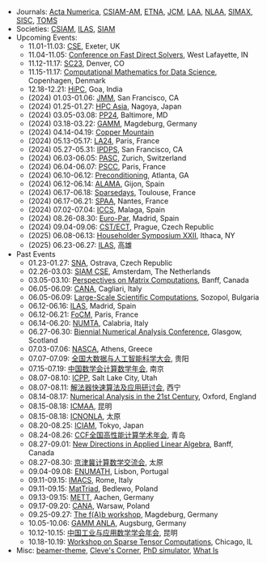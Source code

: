 <!--
# Qinmeng Zou

I'm an associate professor in the [School of Science](https://science.bupt.edu.cn) at [Beijing University of Posts and Telecommunications (BUPT)](https://www.bupt.edu.cn). My research focuses on numerical linear algebra and high performance computing. I obtained my PhD in Applied Mathematics from [Université Paris-Saclay](https://www.universite-paris-saclay.fr) in 2019.
-->

<!--
[[Google Scholar](https://scholar.google.com/citations?user=C907JC8AAAAJ&hl=en)][[ORCID](https://orcid.org/0000-0001-7752-8100)]
-->

<!--
## CV

* Jan 2023 - present: Associate Professor, School of Science, BUPT, China
* Aug 2020 - Dec 2022: Assistant Professor, School of Science, BUPT, China
* Jun 2019 - Aug 2020: Research Engineer, Laboratoire MICS, Université Paris-Saclay, France
* Feb 2016 - Jun 2019: PhD Student, Laboratoire MICS, Université Paris-Saclay, France

## Publications

* Qinmeng Zou, [A flexible block classical Gram-Schmidt skeleton with reorthogonalization](https://doi.org/10.1002/nla.2491), Numerical Linear Algebra with Applications, e2491, 2023.
* Qinmeng Zou, [GMRES algorithms over 35 years](https://doi.org/10.1016/j.amc.2023.127869), Applied Mathematics and Computation, 445:127869, 2023.
* Qinmeng Zou and Frédéric Magoulès, [Delayed gradient methods for symmetric and positive definite linear systems](https://doi.org/10.1137/20M1321140), SIAM Review, 64(3):517-553, 2022.
* Guillaume Gbikpi-Benissan, Qinmeng Zou, and Frédéric Magoulès, [Asynchronous iterations of HSS method for non-Hermitian linear systems](https://doi.org/10.1080/00207160.2021.1952572), International Journal of Computer Mathematics, 99(6):1105-1123, 2022.
* Frédéric Magoulès and Qinmeng Zou, [Asynchronous time-parallel method based on Laplace transform](https://doi.org/10.1080/00207160.2020.1737029), International Journal of Computer Mathematics, 98(1):179-194, 2021.
* Qinmeng Zou and Frédéric Magoulès, [Fast gradient methods with alignment for symmetric linear systems without using Cauchy step](https://doi.org/10.1016/j.cam.2020.113033), Journal of Computational and Applied Mathematics, 381:113033, 2021.
* Qinmeng Zou and Frédéric Magoulès, [Reducing the effect of global synchronization in delayed gradient methods for symmetric linear systems](https://doi.org/10.1016/j.advengsoft.2020.102837), Advances in Engineering Software, 147:102837, 2020.
* Qinmeng Zou and Frédéric Magoulès, [Parameter estimation in the Hermitian and skew-Hermitian splitting method using gradient iterations](https://doi.org/10.1002/nla.2304), Numerical Linear Algebra with Applications, 27(4):e2304, 2020.
* Frédéric Magoulès, Guillaume Gbikpi-Benissan, and Qinmeng Zou, [Asynchronous iterations of Parareal algorithm for option pricing models](https://doi.org/10.3390/math6040045), Mathematics, 6(4):1-18, 2018.

## Teaching

* Numerical Solution of Differential Equations - Spring 2023, Spring 2022
* Calculus I - Fall 2022, Fall 2021, Fall 2020
* Practice of Computational Science - Fall 2022, Fall 2021
* Linear Algebra - Fall 2020

## Links

-->

* Journals: [Acta Numerica](https://www.cambridge.org/core/journals/acta-numerica), [CSIAM-AM](https://www.global-sci.org/csiam-am), [ETNA](https://etna.math.kent.edu), [JCM](https://www.global-sci.org/jcm), [LAA](https://www.sciencedirect.com/journal/linear-algebra-and-its-applications/issues), [NLAA](https://onlinelibrary.wiley.com/journal/10991506), [SIMAX](https://epubs.siam.org/toc/sjmael/current), [SISC](https://epubs.siam.org/toc/sijcd4/current), [TOMS](https://dl.acm.org/toc/toms/current)
* Societies: [CSIAM](https://www.csiam.org.cn), [ILAS](https://ilasic.org), [SIAM](https://www.siam.org)
* Upcoming Events:
	- 11.01-11.03: [CSE](https://hpcn.exeter.ac.uk/cse2023/), Exeter, UK
	- 11.04-11.05: [Conference on Fast Direct Solvers](https://www.math.purdue.edu/~xiaj/FastSolvers2023/), West Lafayette, IN
	- 11.12-11.17: [SC23](https://sc23.supercomputing.org), Denver, CO
	- 11.15-11.17: [Computational Mathematics for Data Science](https://cmds.compute.dtu.dk), Copenhagen, Denmark
	- 12.18-12.21: [HiPC](https://hipc.org), Goa, India
	- (2024) 01.03-01.06: [JMM](https://www.jointmathematicsmeetings.org//jmm), San Francisco, CA
	- (2024) 01.25-01.27: [HPC Asia](https://sighpc.ipsj.or.jp/HPCAsia2024/), Nagoya, Japan
	- (2024) 03.05-03.08: [PP24](https://www.siam.org/conferences/cm/conference/pp24), Baltimore, MD
   - (2024) 03.18-03.22: [GAMM](https://jahrestagung.gamm-ev.de/annual-meeting-2024/), Magdeburg, Germany
   - (2024) 04.14-04.19: [Copper Mountain](https://grandmaster.colorado.edu/copper/)
	- (2024) 05.13-05.17: [LA24](https://www.siam.org/conferences/cm/conference/la24), Paris, France
	- (2024) 05.27-05.31: [IPDPS](http://www.ipdps.org), San Francisco, CA
	- (2024) 06.03-06.05: [PASC](https://pasc24.pasc-conference.org), Zurich, Switzerland
	- (2024) 06.04-06.07: [PSCC](https://pscc2024.fr), Paris, France
	- (2024) 06.10-06.12: [Preconditioning](https://www.math.emory.edu/~yxi26/Precond24/), Atlanta, GA
	- (2024) 06.12-06.14: [ALAMA](https://www.unioviedo.es/alama2024/), Gijon, Spain
	- (2024) 06.17-06.18: [Sparsedays](https://sparsedays.cerfacs.fr/), Toulouse, France
	- (2024) 06.17-06.21: [SPAA](https://spaa.acm.org), Nantes, France
	- (2024) 07.02-07.04: [ICCS](https://www.iccs-meeting.org/iccs2024/), Malaga, Spain
	- (2024) 08.26-08.30: [Euro-Par](https://2024.euro-par.org), Madrid, Spain
	- (2024) 09.04-09.06: [CST/ECT](https://www.civil-comp.info/diary/), Prague, Czech Republic
	- (2025) 06.08-06.13: [Householder Symposium XXII](https://householder-symposium.github.io), Ithaca, NY
	- (2025) 06.23-06.27: [ILAS](https://ilas2025.tw), 高雄
* Past Events
   - 01.23-01.27: [SNA](https://www.ugn.cas.cz/event/2023/sna/), Ostrava, Czech Republic
   - 02.26-03.03: [SIAM CSE](https://www.siam.org/conferences/cm/conference/cse23), Amsterdam, The Netherlands
   - 03.05-03.10: [Perspectives on Matrix Computations](https://www.birs.ca/events/2023/5-day-workshops/23w5108), Banff, Canada
	- 06.05-06.09: [CANA](https://bugs.unica.it/cana23/), Cagliari, Italy
	- 06.05-06.09: [Large-Scale Scientific Computations](https://parallel.bas.bg/Conferences/SciCom23/), Sozopol, Bulgaria
	- 06.12-06.16: [ILAS](https://ilas2023.es), Madrid, Spain
	- 06.12-06.21: [FoCM](https://focm2023.org), Paris, France
	- 06.14-06.20: [NUMTA](https://www.numta.org), Calabria, Italy
	- 06.27-06.30: [Biennial Numerical Analysis Conference](https://numericalanalysisconference.org.uk), Glasgow, Scotland
	- 07.03-07.06: [NASCA](https://nasca23.univ-littoral.fr), Athens, Greece
	- 07.07-07.09: [全国大数据与人工智能科学大会](https://csiam-bdai2022.casconf.cn), 贵阳
	- 07.15-07.19: [中国数学会计算数学年会](http://www.cscm2021.com), 南京
	- 08.07-08.10: [ICPP](https://icpp23.sci.utah.edu), Salt Lake City, Utah
	- 08.07-08.11: [解法器快速算法及应用研讨会](https://www.solver-conference.cn), 西宁
	- 08.14-08.17: [Numerical Analysis in the 21st Century](https://21stcenturyna.github.io), Oxford, England
	- 08.15-08.18: [ICMAA](https://icmaa2023.scimeeting.cn/), 昆明
	- 08.15-08.18: [ICNONLA](http://lsec.cc.ac.cn/~icnonla23/), 太原
	- 08.20-08.25: [ICIAM](https://iciam2023.org), Tokyo, Japan
	- 08.24-08.26: [CCF全国高性能计算学术年会](https://ccf.org.cn/hpcchina2023), 青岛
	- 08.27-09.01: [New Directions in Applied Linear Algebra](http://www.birs.ca/events/2023/5-day-workshops/23w5004), Banff, Canada
	- 08.27-08.30: [京津冀计算数学交流会](http://math.sxu.edu.cn/ggtz/f529de2c9f404ff7bf583f572db79a96.htm), 太原
	- 09.04-09.08: [ENUMATH](https://enumath2023.com), Lisbon, Portugal
	- 09.11-09.15: [IMACS](https://www.imacs2023.eu/), Rome, Italy
	- 09.11-09.15: [MatTriad](https://sparrow.up.poznan.pl/mattriad2023/), Bedlewo, Poland
	- 09.13-09.15: [METT](https://www.igpm.rwth-aachen.de/workshop/mett2023), Aachen, Germany
	- 09.17-09.20: [CANA](https://fedcsis.org/sessions/css/cana), Warsaw, Poland
	- 09.25-09.27: [The f(A)b workshop](https://indico3.mpi-magdeburg.mpg.de/event/30/), Magdeburg, Germany
	- 10.05-10.06: [GAMM ANLA](https://www.uni-augsburg.de/en/fakultaet/mntf/math/tagungen/anla2023/), Augsburg, Germany
	- 10.12-10.15: [中国工业与应用数学学会年会](https://meeting.csiam.org.cn/), 昆明
	- 10.18-10.19: [Workshop on Sparse Tensor Computations](https://solomonik.cs.illinois.edu/tensor_workshop/), Chicago, IL
* Misc: [beamer-theme](https://hartwork.org/beamer-theme-matrix/), [Cleve's Corner](https://blogs.mathworks.com/cleve/), [PhD simulator](https://research.wmz.ninja/projects/phd/index.html), [What Is](https://nhigham.com/index-of-what-is-articles/)